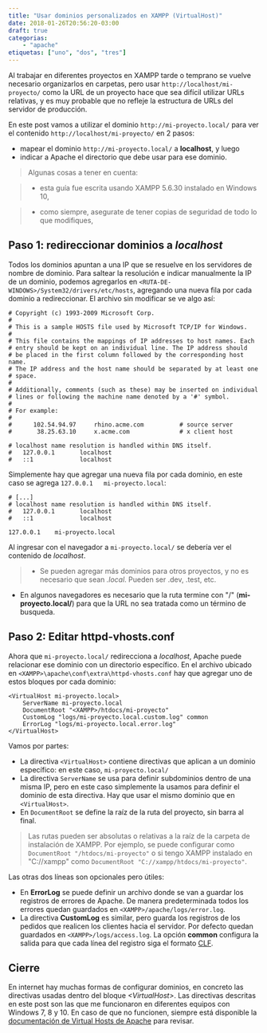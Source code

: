 ```yaml
---
title: "Usar dominios personalizados en XAMPP (VirtualHost)"
date: 2018-01-26T20:56:20-03:00
draft: true
categorias:
    - "apache"
etiquetas: ["uno", "dos", "tres"]
---
```


Al trabajar en diferentes proyectos en XAMPP tarde o temprano se vuelve necesario organizarlos en carpetas, pero usar `http://localhost/mi-proyecto/` como la URL de un proyecto hace que sea difícil utilizar URLs relativas, y es muy probable que no refleje la estructura de URLs del servidor de producción. 

En este post vamos a utilizar el dominio `http://mi-proyecto.local/` para ver el contenido `http://localhost/mi-proyecto/` en 2 pasos:

* mapear el dominio `http://mi-proyecto.local/` a **localhost**, y luego
* indicar a Apache el directorio que debe usar para ese dominio.

> Algunas cosas a tener en cuenta:

> * esta guía fue escrita usando XAMPP 5.6.30 instalado en Windows 10,

> * como siempre, asegurate de tener copias de seguridad de todo lo que modifiques,


## Paso 1: redireccionar dominios a *localhost*

Todos los dominios apuntan a una IP que se resuelve en los servidores de nombre de dominio. Para saltear la resolución e indicar manualmente la IP de un dominio, podemos agregarlos en `<RUTA-DE-WINDOWS>/System32/drivers/etc/hosts`, agregando una nueva fila por cada dominio a redireccionar. El archivo sin modificar se ve algo así:

```hosts
# Copyright (c) 1993-2009 Microsoft Corp.
#
# This is a sample HOSTS file used by Microsoft TCP/IP for Windows.
#
# This file contains the mappings of IP addresses to host names. Each
# entry should be kept on an individual line. The IP address should
# be placed in the first column followed by the corresponding host name.
# The IP address and the host name should be separated by at least one
# space.
#
# Additionally, comments (such as these) may be inserted on individual
# lines or following the machine name denoted by a '#' symbol.
#
# For example:
#
#      102.54.94.97     rhino.acme.com          # source server
#       38.25.63.10     x.acme.com              # x client host

# localhost name resolution is handled within DNS itself.
#   127.0.0.1       localhost
#   ::1             localhost
```

Simplemente hay que agregar una nueva fila por cada dominio, en este caso se agrega `127.0.0.1   mi-proyecto.local`:

```hosts
# [...]
# localhost name resolution is handled within DNS itself.
#   127.0.0.1       localhost
#   ::1             localhost

127.0.0.1    mi-proyecto.local
```

Al ingresar con el navegador a `mi-proyecto.local/` se debería ver el contenido de *localhost*.

> * Se pueden agregar más dominios para otros proyectos, y no es necesario que sean *.local*. Pueden ser .dev, .test, etc.
* En algunos navegadores es necesario que la ruta termine con "/" (**mi-proyecto.local/**) para que la URL no sea tratada como un término de busqueda.

## Paso 2: Editar httpd-vhosts.conf

Ahora que `mi-proyecto.local/` redirecciona a *localhost*, Apache puede relacionar ese dominio con un directorio específico. En el archivo ubicado en `<XAMPP>\apache\conf\extra\httpd-vhosts.conf` hay que agregar uno de estos bloques por cada dominio:

```apacheconf
<VirtualHost mi-proyecto.local>
    ServerName mi-proyecto.local
    DocumentRoot "<XAMPP>/htdocs/mi-proyecto"
    CustomLog "logs/mi-proyecto.local.custom.log" common
    ErrorLog "logs/mi-proyecto.local.error.log"
</VirtualHost>
```

Vamos por partes:

- La directiva `<VirtualHost>` contiene directivas que aplican a un dominio específico: en este caso, `mi-proyecto.local/`
- La directiva `ServerName` se usa para definir subdominios dentro de una misma IP, pero en este caso simplemente la usamos para definir el dominio de esta directiva. Hay que usar el mismo dominio que en `<VirtualHost>`.
- En `DocumentRoot` se define la raíz de la ruta del proyecto, sin barra al final.

> Las rutas pueden ser absolutas o relativas a la raíz de la carpeta de instalación de XAMPP. Por ejemplo, se puede configurar como `DocumentRoot "/htdocs/mi-proyecto"` o si tengo XAMPP instalado en "C://xampp" como `DocumentRoot "C://xampp/htdocs/mi-proyecto"`.

Las otras dos líneas son opcionales pero útiles:

- En **ErrorLog** se puede definir un archivo donde se van a guardar los registros de errores de Apache. De manera predeterminada todos los errores quedan guardados en `<XAMPP>/apache/logs/error.log`.
- La directiva **CustomLog** es similar, pero guarda los registros de los pedidos que realicen los clientes hacia el servidor. Por defecto quedan guardados en `<XAMPP>/logs/access.log`. La opción **common** configura la salida para que cada línea del registro siga el formato [CLF](https://httpd.apache.org/docs/2.4/logs.html).

## Cierre
En internet hay muchas formas de configurar dominios, en concreto las directivas usadas dentro del bloque *&lt;VirtualHost&gt;*. Las directivas descritas en este post son las que me funcionaron en diferentes equipos con Windows 7, 8 y 10. En caso de que no funcionen, siempre está disponible la [documentación de Virtual Hosts de Apache](https://httpd.apache.org/docs/2.4/vhosts/index.html) para revisar.
